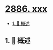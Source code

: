 # [2886. xxx](https://github.com/Tdahuyou/TNotes.leetcode/tree/main/notes/2886.%20xxx)

<!-- region:toc -->

- [1. 📝 概述](#1--概述)

<!-- endregion:toc -->

## 1. 📝 概述
